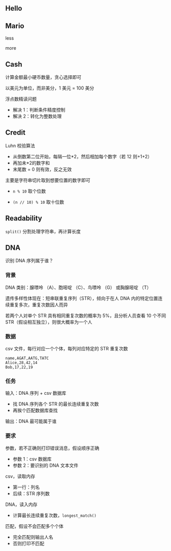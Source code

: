 ## Hello

## Mario

less

more

## Cash

计算金额最小硬币数量，贪心选择即可

以美元为单位，而非美分，1 美元 = 100 美分

浮点数精读问题

- 解决 1：判断条件精度控制
- 解决 2：转化为整数处理

## Credit

Luhn 校验算法

- 从倒数第二位开始，每隔一位*2，然后相加每个数字（若 12 则+1+2）
- 再加未*2的数字和
- 末尾数 = 0 则有效，反之无效



主要是字符串切片取到想要位置的数字即可

- `n % 10` 取个位数

- `(n // 10) % 10` 取十位数

## Readability

`split()` 分割处理字符串，再计算长度

## DNA

识别 DNA 序列属于谁？

### 背景

DNA 类别：腺嘌呤 （A）、胞嘧啶 （C）、鸟嘌呤 （G） 或胸腺嘧啶 （T）

遗传多样性体现在：短串联重复序列（STR），倾向于在人 DNA 内的特定位置连续重复多次，重复次数因人而异

若两个人对单个 STR 具有相同重复次数的概率为 5%，且分析人员查看 10 个不同 STR（假设相互独立），则很大概率为一个人

### 数据

csv 文件，每行对应一个个体，每列对应特定的 STR 重复次数

```
name,AGAT,AATG,TATC
Alice,28,42,14
Bob,17,22,19
```

### 任务

输入：DNA 序列 + csv 数据库

- 找 DNA 序列各个 STR 的最长连续重复次数
- 再挨个匹配数据库查找

输出：DNA 最可能属于谁

### 要求

参数，若不正确则打印错误消息，假设顺序正确

- 参数 1：csv 数据库
- 参数 2：要识别的 DNA 文本文件

csv，读取内存

- 第一行：列名
- 后续：STR 序列数

DNA，读入内存

- 计算最长连续重复次数，`longest_match()`

匹配，假设不会匹配多个个体

- 完全匹配则输出人名
- 否则打印不匹配

